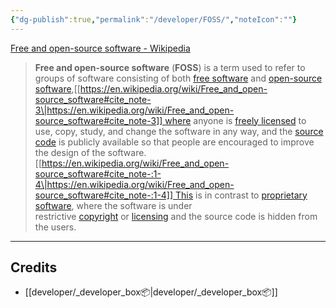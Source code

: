 ```yaml
---
{"dg-publish":true,"permalink":"/developer/FOSS/","noteIcon":""}
---
```




[Free and open-source software - Wikipedia](https://en.wikipedia.org/wiki/Free_and_open-source_software)

> **Free and open-source software** (**FOSS**) is a term used to refer to groups of software consisting of both [free software](https://en.wikipedia.org/wiki/Free_software "Free software") and [open-source software](https://en.wikipedia.org/wiki/Open-source_software "Open-source software"),[[https://en.wikipedia.org/wiki/Free_and_open-source_software#cite_note-3\|https://en.wikipedia.org/wiki/Free_and_open-source_software#cite_note-3]] where anyone is [freely licensed](https://en.wikipedia.org/wiki/Open-source_license "Open-source license") to use, copy, study, and change the software in any way, and the [source code](https://en.wikipedia.org/wiki/Source_code "Source code") is publicly available so that people are encouraged to improve the design of the software.[[https://en.wikipedia.org/wiki/Free_and_open-source_software#cite_note-:1-4\|https://en.wikipedia.org/wiki/Free_and_open-source_software#cite_note-:1-4]] This is in contrast to [proprietary software](https://en.wikipedia.org/wiki/Proprietary_software "Proprietary software"), where the software is under restrictive [copyright](https://en.wikipedia.org/wiki/Copyright "Copyright") or [licensing](https://en.wikipedia.org/wiki/Software_license "Software license") and the source code is hidden from the users.


---
## Credits
- [[developer/_developer_box📦\|developer/_developer_box📦]]